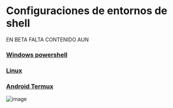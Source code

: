 # Configuraciones de entornos de shell
EN BETA FALTA CONTENIDO AUN
### [Windows powershell](https://github.com/erik-451/Conf-Linux/tree/main/Windows)
### [Linux](https://github.com/erik-451/Conf-Linux/tree/main/Linux)
### [Android Termux](https://github.com/erik-451/Conf-Linux/tree/main/Android-Termux)

![image](https://user-images.githubusercontent.com/47476901/162640652-6890e46e-4763-425b-8422-b273b33ee49c.png)
